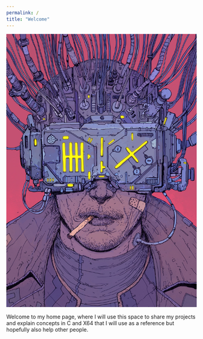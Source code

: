 ```yaml
---
permalink: /
title: "Welcome"
---
```



![image alt text](/assets/images/neuromancer.jpg)

Welcome to my home page, where I will use this space to share my projects and explain concepts in C and X64 that I will use as  a reference but hopefully also help other people.

